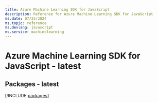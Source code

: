 ```yaml
---
title: Azure Machine Learning SDK for JavaScript
description: Reference for Azure Machine Learning SDK for JavaScript
ms.date: 07/25/2024
ms.topic: reference
ms.devlang: javascript
ms.service: machinelearning
---
```

# Azure Machine Learning SDK for JavaScript - latest
## Packages - latest
[!INCLUDE [packages](machine-learning-index.md)]